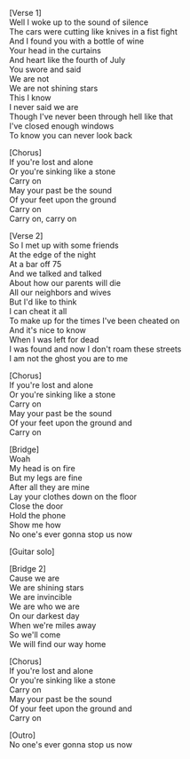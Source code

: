 


[Verse 1]  
Well I woke up to the sound of silence  
The cars were cutting like knives in a fist fight  
And I found you with a bottle of wine  
Your head in the curtains  
And heart like the fourth of July  
You swore and said  
We are not  
We are not shining stars  
This I know  
I never said we are  
Though I've never been through hell like that  
I've closed enough windows  
To know you can never look back  
  
[Chorus]  
If you're lost and alone  
Or you're sinking like a stone  
Carry on  
May your past be the sound  
Of your feet upon the ground  
Carry on  
Carry on, carry on  
  
[Verse 2]  
So I met up with some friends  
At the edge of the night  
At a bar off 75  
And we talked and talked  
About how our parents will die  
All our neighbors and wives  
But I'd like to think  
I can cheat it all  
To make up for the times I've been cheated on  
And it's nice to know  
When I was left for dead  
I was found and now I don't roam these streets  
I am not the ghost you are to me  
  
[Chorus]  
If you're lost and alone  
Or you're sinking like a stone  
Carry on  
May your past be the sound  
Of your feet upon the ground and  
Carry on  
  
[Bridge]  
Woah  
My head is on fire  
But my legs are fine  
After all they are mine  
Lay your clothes down on the floor  
Close the door  
Hold the phone  
Show me how  
No one's ever gonna stop us now  
  
[Guitar solo]  
  
[Bridge 2]  
Cause we are  
We are shining stars  
We are invincible  
We are who we are  
On our darkest day  
When we're miles away  
So we'll come  
We will find our way home  
  
[Chorus]  
If you're lost and alone  
Or you're sinking like a stone  
Carry on  
May your past be the sound  
Of your feet upon the ground and  
Carry on  
  
[Outro]  
No one's ever gonna stop us now    
